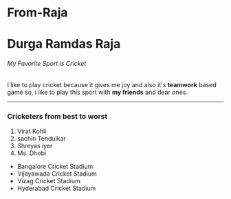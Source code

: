 # From-Raja
# Durga Ramdas Raja
###### My Favorite Sport is Cricket

I like to play cricket because it gives me joy and also it's **teamwork** based game so, i like to play this sport with **my friends** and dear ones.

---

### Cricketers from best to worst
1. Virat Kohli
3. sachin Tendulkar
2. Shreyas iyer
3. Ms. Dhobi
- Bangalore Cricket Stadium
- Vijayawada Cricket Stadium
- Vizag Cricket Stadium
- Hyderabad Cricket Stadium